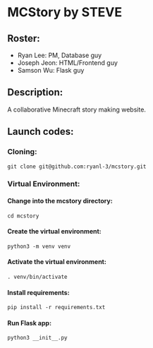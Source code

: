 # MCStory by STEVE
## Roster: 
* Ryan Lee: PM, Database guy
* Joseph Jeon: HTML/Frontend guy
* Samson Wu: Flask guy

## Description:
A collaborative Minecraft story making website.

## Launch codes:
### Cloning:
	git clone git@github.com:ryanl-3/mcstory.git
### Virtual Environment:
#### Change into the mcstory directory:
	cd mcstory
#### Create the virtual environment:
	python3 -m venv venv
#### Activate the virtual environment:
	. venv/bin/activate
#### Install requirements:
	pip install -r requirements.txt
#### Run Flask app:
	python3 __init__.py
